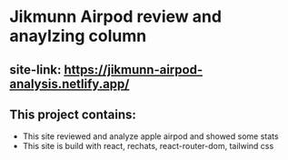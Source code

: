 # Jikmunn Airpod review and anaylzing column

## site-link: https://jikmunn-airpod-analysis.netlify.app/

## This project contains:

* This site reviewed and analyze apple airpod and showed some stats
* This site is build with react, rechats, react-router-dom, tailwind css